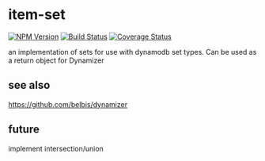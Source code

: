 # item-set

[![NPM Version](https://nodei.co/npm/item-set.png?downloads=true)](https://npmjs.org/package/item-set)
[![Build Status](https://secure.travis-ci.org/belbis/item-set.png?branch=master)](http://travis-ci.org/belbis/item-set)
[![Coverage Status](https://coveralls.io/repos/belbis/item-set/badge.svg)](https://coveralls.io/r/belbis/item-set)

an implementation of sets for use with dynamodb set types. Can be used as a return object for Dynamizer

## see also

https://github.com/belbis/dynamizer

## future

implement intersection/union